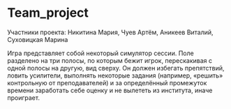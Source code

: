 # Team_project
Участники проекта: Никитина Мария, Чуев Артём, Аникеев Виталий, Суховицкая Марина

Игра представляет собой некоторый симулятор сессии. Поле разделено на три полосы, по которым бежит игрок, перескакивая с одной полосы на другую, вид сверху. Он должен избегать препятствий, ловить усилители, выполнять некоторые задания (например, «решить» контрольную от преподавателей) и за определённый промежуток времени заработать себе оценку и не вылететь из института, иначе проиграет.
